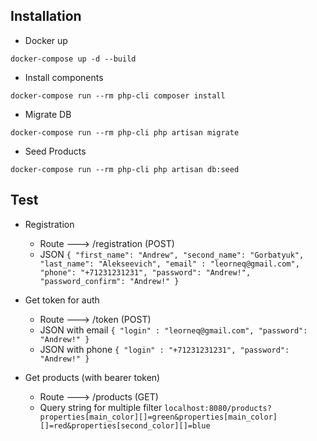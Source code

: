 ## Installation

- Docker up

`docker-compose up -d --build`

- Install components

`docker-compose run --rm php-cli composer install`
  
- Migrate DB

`docker-compose run --rm php-cli php artisan migrate`
  
- Seed Products
  
`docker-compose run --rm php-cli php artisan db:seed`


## Test 

- Registration
    - Route ---> /registration (POST)
    - JSON 
      `{
      "first_name": "Andrew",
      "second_name": "Gorbatyuk",
      "last_name": "Alekseevich",
      "email" : "leorneq@gmail.com",
      "phone": "+71231231231",
      "password": "Andrew!",
      "password_confirm": "Andrew!"
      }`



      
- Get token for auth
    - Route ---> /token (POST)
    - JSON with email 
    `{
      "login" : "leorneq@gmail.com",
      "password": "Andrew!"
      }`
     - JSON with phone
       `{
       "login" : "+71231231231",
       "password": "Andrew!"
       }`

       

- Get products (with bearer token)
    - Route ---> /products (GET)
    - Query string for multiple filter
    `localhost:8080/products?properties[main_color][]=green&properties[main_color][]=red&properties[second_color][]=blue`

